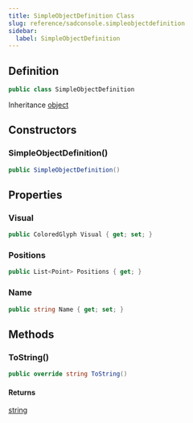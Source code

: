 ```yaml
---
title: SimpleObjectDefinition Class
slug: reference/sadconsole.simpleobjectdefinition
sidebar:
  label: SimpleObjectDefinition
---
```

## Definition

```csharp title="C#"
public class SimpleObjectDefinition
```

Inheritance [object](https://learn.microsoft.com/dotnet/api/system.object/)

## Constructors

### SimpleObjectDefinition()

```csharp title="C#"
public SimpleObjectDefinition()
```


## Properties

### Visual

```csharp title="C#"
public ColoredGlyph Visual { get; set; }
```

### Positions

```csharp title="C#"
public List<Point> Positions { get; }
```

### Name

```csharp title="C#"
public string Name { get; set; }
```

## Methods

### ToString()

```csharp title="C#"
public override string ToString()
```

#### Returns

[string](https://learn.microsoft.com/dotnet/api/system.string/)